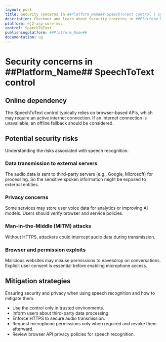 ```yaml
---
layout: post
title: Security concerns in ##Platform_Name## SpeechToText Control | Syncfusion
description: Checkout and learn about Security concerns in ##Platform_Name## SpeechToText control of Syncfusion Essential JS 2 and more.
platform: ej2-asp-core-mvc
control: SpeechToText
publishingplatform: ##Platform_Name##
documentation: ug
---
```


# Security concerns in ##Platform_Name## SpeechToText control

## Online dependency

The SpeechToText control typically relies on browser-based APIs, which may require an active internet connection. If an internet connection is unavailable, an offline fallback should be considered.

## Potential security risks

Understanding the risks associated with speech recognition.

### Data transmission to external servers

The audio data is sent to third-party servers (e.g., Google, Microsoft) for processing. So the sensitive spoken information might be exposed to external entities.

### Privacy concerns

Some services may store user voice data for analytics or improving AI models. Users should verify browser and service policies.

### Man-in-the-Middle (MITM) attacks

Without HTTPS, attackers could intercept audio data during transmission.

### Browser and permission exploits

Malicious websites may misuse permissions to eavesdrop on conversations. Explicit user consent is essential before enabling microphone access.

## Mitigation strategies

Ensuring security and privacy when using speech recognition and how to mitigate them.

* Use the control only in trusted environments.
* Inform users about third-party data processing.
* Enforce HTTPS to secure audio transmission.
* Request microphone permissions only when required and revoke them afterward.
* Review browser API privacy policies for speech recognition.

